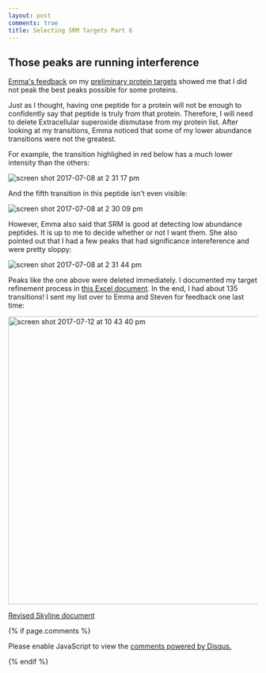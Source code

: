 ```yaml
---
layout: post
comments: true
title: Selecting SRM Targets Part 6
---
```


## Those peaks are running interference

[Emma's feedback](https://github.com/RobertsLab/project-oyster-oa/blob/master/notebooks/DNR/2017-07-07-SRM-Target-Identification-in-Skyline.ipynb) on my [preliminary protein targets](https://github.com/RobertsLab/project-oyster-oa/blob/master/analyses/DNR_TransitionSelection_20170707/2017-07-07-Preliminary-Transitions/2017-07-07-Preliminary-Target-Transitions-Evalues.csv) showed me that I did not peak the best peaks possible for some proteins.

Just as I thought, having one peptide for a protein will not be enough to confidently say that peptide is truly from that protein. Therefore, I will need to delete Extracellular superoxide dismutase from my protein list. After looking at my transitions, Emma noticed that some of my lower abundance transitions were not the greatest.

For example, the transition highlighed in red below has a much lower intensity than the others:

![screen shot 2017-07-08 at 2 31 17 pm](https://user-images.githubusercontent.com/22335838/28151840-06edb9d2-6752-11e7-854a-af711e61306d.png)

And the fifth transition in this peptide isn't even visible:

![screen shot 2017-07-08 at 2 30 09 pm](https://user-images.githubusercontent.com/22335838/28151805-d5313ce8-6751-11e7-8964-92137d5b2300.png)

However, Emma also said that SRM is good at detecting low abundance peptides. It is up to me to decide whether or not I want them. She also pointed out that I had a few peaks that had significance intereference and were pretty sloppy:

![screen shot 2017-07-08 at 2 31 44 pm](https://user-images.githubusercontent.com/22335838/28151874-3384909c-6752-11e7-8c5f-aedacc1669f8.png)

Peaks like the one above were deleted immediately. I documented my target refinement process in [this Excel document](https://github.com/RobertsLab/project-oyster-oa/blob/master/analyses/DNR_TransitionSelection_20170707/2017-07-08-Final-Transitions/2017-07-08-Target-Selection-Process-Notes.csv). In the end, I had about 135 transitions! I sent my list over to Emma and Steven for feedback one last time:

<img width="581" alt="screen shot 2017-07-12 at 10 43 40 pm" src="https://user-images.githubusercontent.com/22335838/28152140-b88e73d8-6753-11e7-95a0-cf97eee756da.png">

[Revised Skyline document](http://owl.fish.washington.edu/spartina/DNR_Skyline_SRM_20170707/Gigas-7-8-Revised-Transition-List.sky.zip)

{% if page.comments %}

<div id="disqus_thread"></div>
<script>

/**
*  RECOMMENDED CONFIGURATION VARIABLES: EDIT AND UNCOMMENT THE SECTION BELOW TO INSERT DYNAMIC VALUES FROM YOUR PLATFORM OR CMS.
*  LEARN WHY DEFINING THESE VARIABLES IS IMPORTANT: https://disqus.com/admin/universalcode/#configuration-variables*/
/*
var disqus_config = function () {
this.page.url = PAGE_URL;  // Replace PAGE_URL with your page's canonical URL variable
this.page.identifier = PAGE_IDENTIFIER; // Replace PAGE_IDENTIFIER with your page's unique identifier variable
};
*/
(function() { // DON'T EDIT BELOW THIS LINE
var d = document, s = d.createElement('script');
s.src = 'https://the-responsible-grad-student.disqus.com/embed.js';
s.setAttribute('data-timestamp', +new Date());
(d.head || d.body).appendChild(s);
})();
</script>
<noscript>Please enable JavaScript to view the <a href="https://disqus.com/?ref_noscript">comments powered by Disqus.</a></noscript>

{% endif %}

<script id="dsq-count-scr" src="//the-responsible-grad-student.disqus.com/count.js" async></script>
